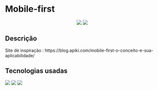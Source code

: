 # Mobile-first
<p align="center">
  <img src="https://img.shields.io/badge/Status-EM_DESENVOLVIMENTO-blue">
  <img src="https://img.shields.io/github/last-commit/Samuel-045/Mobile-first?color=blue">
</p>

<h2>Descrição</h2>
Site de inspiração : https://blog.apiki.com/mobile-first-o-conceito-e-sua-aplicabilidade/

<h2>Tecnologias usadas</h2>
<p align="left">
  <img src="https://img.shields.io/badge/html5-%23E34F26.svg?style=for-the-badge&logo=html5&logoColor=white">
  <img src="https://img.shields.io/badge/javascript-%23323330.svg?style=for-the-badge&logo=javascript&logoColor=%23F7DF1E">
  <img src="https://img.shields.io/badge/css3-%231572B6.svg?style=for-the-badge&logo=css3&logoColor=white">
</p>
